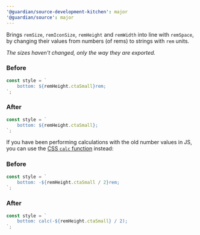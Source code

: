 ```yaml
---
'@guardian/source-development-kitchen': major
'@guardian/source': major
---
```


Brings `remSize`, `remIconSize`, `remHeight` and `remWidth` into line with `remSpace`, by changing their values from numbers (of rems) to strings with `rem` units.

_The sizes haven't changed, only the way they are exported._

### Before

```js
const style = `
	bottom: ${remHeight.ctaSmall}rem;
`;
```

### After

```js
const style = `
	bottom: ${remHeight.ctaSmall};
`;
```

If you have been performing calculations with the old number values in JS, you can use the [CSS `calc` function](https://developer.mozilla.org/en-US/docs/Web/CSS/calc) instead:

### Before

```js
const style = `
	bottom: -${remHeight.ctaSmall / 2}rem;
`;
```

### After

```js
const style = `
	bottom: calc(-${remHeight.ctaSmall} / 2);
`;
```
